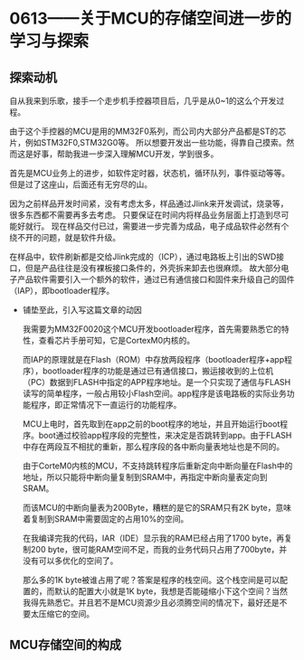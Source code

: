 # 0613——关于MCU的存储空间进一步的学习与探索

## 探索动机

自从我来到乐歌，接手一个走步机手控器项目后，几乎是从0~1的这么个开发过程。

由于这个手控器的MCU是用的MM32F0系列，而公司内大部分产品都是ST的芯片，例如STM32F0,STM32G0等。
所以想要开发出一些功能，得靠自己摸索。然而这是好事，帮助我进一步深入理解MCU开发，学到很多。

首先是MCU业务上的进步，如软件定时器，状态机，循环队列，事件驱动等等。但是过了这座山，后面还有无穷尽的山。

因为之前样品开发时间紧，没有考虑太多，样品通过Jlink来开发调试，烧录等，很多东西都不需要再多去考虑。
只要保证在时间内将样品业务层面上打造到尽可能好就行。
现在样品交付已过，需要进一步完善为成品，电子成品软件必然有个绕不开的问题，就是软件升级。

在样品中，软件刷新都是交给Jlink完成的（ICP），通过电路板上引出的SWD接口，但是产品往往是没有裸板接口条件的，外壳拆来卸去也很麻烦。
故大部分电子产品软件需要引入一个额外的软件，通过已有通信接口和固件来升级自己的固件（IAP），即bootloader程序。

- 铺垫至此，引入写这篇文章的动因
    
    我需要为MM32F0020这个MCU开发bootloader程序，首先需要熟悉它的特性，查看芯片手册可知，它是CortexM0内核的。
    
    而IAP的原理就是在Flash（ROM）中存放两段程序（bootloader程序+app程序），bootloader程序的功能是通过已有通信接口，搬运接收到的上位机（PC）数据到FLASH中指定的APP程序地址。是一个只实现了通信与FLASH读写的简单程序，一般占用较小Flash空间。app程序是该电路板的实际业务功能程序，即正常情况下一直运行的功能程序。

    MCU上电时，首先取到在app之前的boot程序的地址，并且开始运行boot程序。boot通过校验app程序段的完整性，来决定是否跳转到app。由于FLASH中存在两段互不相扰的重新，那么程序段的各中断向量表地址也是不同的。

    由于CorteM0内核的MCU，不支持跳转程序后重新定向中断向量在Flash中的地址，所以只能将中断向量复制到SRAM中，再指定中断向量表定向到SRAM。

    而该MCU的中断向量表为200Byte，糟糕的是它的SRAM只有2K byte，意味着复制到SRAM中需要固定的占用10%的空间。

    在我编译完我的代码，IAR（IDE）显示我的RAM已经占用了1700 byte，再复制200 byte，很可能RAM空间不足，而我的业务代码只占用了700byte，并没有可以多优化的空间了。

    那么多的1K byte被谁占用了呢？答案是程序的栈空间。这个栈空间是可以配置的，而默认的配置大小就是1K byte，我想是否能碰缩小下这个空间？当然我得先熟悉它。并且若不是MCU资源少且必须腾空间的情况下，最好还是不要太压缩它的空间。

## MCU存储空间的构成



